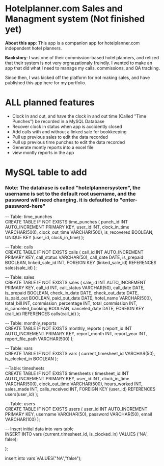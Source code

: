<h1>Hotelplanner.com Sales and Managment system (Not finished yet)</h1>

<p><b>About this app</b>: This app is a companion app for hotelplanner.com independent hotel planners.</p>


<p><b>Backstory</b>: I was one of their commission-based hotel planners, and relized that their system is not very orgnazationaly freindly. I wanted to make an app that did what I need to manage my calls, commissions, and QA tracking.</p>
</p> Since then, I was kicked off the platform for not making sales, and have published this app here for my portfolio.</p>


<h1>ALL planned features</h1>
<ul>
<li>Clock In and out, and have the clock in and out time (Called "Time Punches") be recorded in a MySQL Database</li>
<li>Recover clock in status when app is accidently closed</li>
<li>Add calls with and without a linked sale for bookkeeping</li>
<li>Pull up previous sales to edit the data recorded</li>
<li>Pull up previous time punches to edit the data recorded</li>
<li>Generate montly reports into a excel file</li>
<li>view montly reports in the app</li>
</ul>

<h1>MySQL table to add</h1>
<h3>Note: The database is called "hotelplannersystem", the username is set to the default root username, and the password will need changing. it is defaulted to "enter-password-here"</h3>

-- Table: time_punches<br>
CREATE TABLE IF NOT EXISTS time_punches (
    punch_id INT AUTO_INCREMENT PRIMARY KEY,
    user_id INT,
    clock_in_time VARCHAR(500),
    clock_out_time VARCHAR(500),
    is_recovered BOOLEAN,
    UNIQUE KEY (user_id, clock_in_time)
);

-- Table: calls<br>
CREATE TABLE IF NOT EXISTS calls (
    call_id INT AUTO_INCREMENT PRIMARY KEY,
    call_status VARCHAR(50),
    call_date DATE,
    is_prepaid BOOLEAN,
    linked_sale_id INT,
    FOREIGN KEY (linked_sale_id) REFERENCES sales(sale_id)
);

-- Table: sales<br>
CREATE TABLE IF NOT EXISTS sales (
    sale_id INT AUTO_INCREMENT PRIMARY KEY,
    call_id INT,
    call_status VARCHAR(50),
    call_date DATE,
    is_prepaid BOOLEAN,
    check_in_date DATE,
    check_out_date DATE,
    is_paid_out BOOLEAN,
    paid_out_date DATE,
    hotel_name VARCHAR(500),
    total_bill INT,
    commission_percentage INT,
    total_commission INT,
    is_canceled_booking BOOLEAN,
    canceled_date DATE,
    FOREIGN KEY (call_id) REFERENCES calls(call_id)
);

-- Table: monthly_reports<br>
CREATE TABLE IF NOT EXISTS monthly_reports (
    report_id INT AUTO_INCREMENT PRIMARY KEY,
    report_month INT,
    report_year INT,
    report_file_path VARCHAR(500)
);

-- Table: vars<br>
CREATE TABLE IF NOT EXISTS vars (
    current_timesheet_id VARCHAR(50),
    is_clocked_in BOOLEAN
);

 --Table: timesheets<br>
CREATE TABLE IF NOT EXISTS timesheets (
    timesheet_id INT AUTO_INCREMENT PRIMARY KEY,
    user_id INT,
    clock_in_time VARCHAR(500),
    clock_out_time VARCHAR(500),
    hours_worked INT,
    sales_made INT,
    calls_received INT,
    FOREIGN KEY (user_id) REFERENCES users(user_id)
);

-- Table: users<br>
CREATE TABLE IF NOT EXISTS users (
    user_id INT AUTO_INCREMENT PRIMARY KEY,
    username VARCHAR(50),
    password VARCHAR(50),
    email VARCHAR(100)
);

-- Insert initial data into vars table<br>
INSERT INTO vars (current_timesheet_id, is_clocked_in) VALUES ('NA', false);

);

insert into vars VALUES("NA","false");

